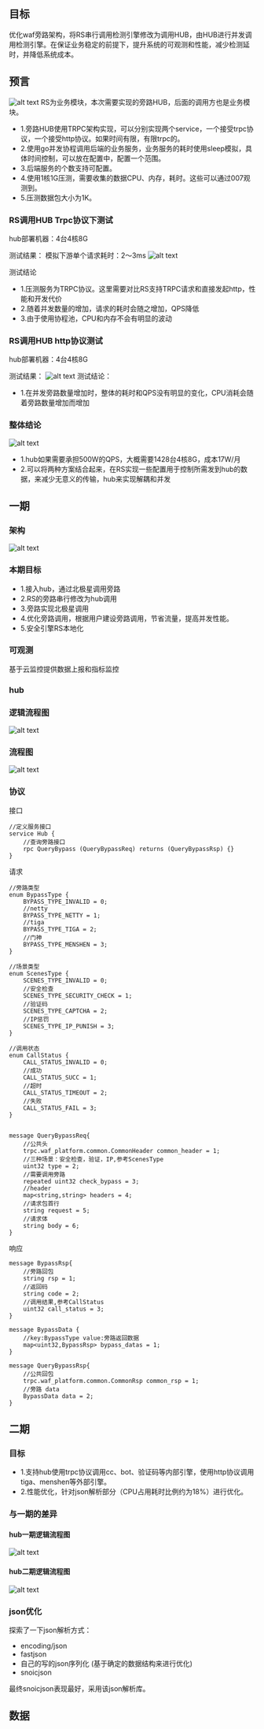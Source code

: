 ## 目标
优化waf旁路架构，将RS串行调用检测引擎修改为调用HUB，由HUB进行并发调用检测引擎。在保证业务稳定的前提下，提升系统的可观测和性能，减少检测延时，并降低系统成本。


## 预言

![alt text](image-5.png)
RS为业务模块，本次需要实现的旁路HUB，后面的调用方也是业务模块。

- 1.旁路HUB使用TRPC架构实现，可以分别实现两个service，一个接受trpc协议，一个接受http协议。如果时间有限，有限trpc的。
- 2.使用go并发协程调用后端的业务服务，业务服务的耗时使用sleep模拟，具体时间控制，可以放在配置中，配置一个范围。
- 3.后端服务的个数支持可配置。
- 4.使用1核1G压测，需要收集的数据CPU、内存，耗时。这些可以通过007观测到。
- 5.压测数据包大小为1K。

### RS调用HUB Trpc协议下测试

hub部署机器：4台4核8G

测试结果：
模拟下游单个请求耗时：2～3ms
![alt text](image-6.png)

测试结论

- 1.压测服务为TRPC协议。这里需要对比RS支持TRPC请求和直接发起http，性能和开发代价
- 2.随着并发数量的增加，请求的耗时会随之增加，QPS降低
- 3.由于使用协程池，CPU和内存不会有明显的波动


### RS调用HUB http协议测试

hub部署机器：4台4核8G

测试结果：
![alt text](image-7.png)
测试结论：

- 1.在并发旁路数量增加时，整体的耗时和QPS没有明显的变化，CPU消耗会随着旁路数量增加而增加

### 整体结论
![alt text](image-8.png)

- 1.hub如果需要承担500W的QPS，大概需要1428台4核8G，成本17W/月
- 2.可以将两种方案结合起来，在RS实现一些配置用于控制所需发到hub的数据，来减少无意义的传输，hub来实现解耦和并发

## 一期
### 架构
![alt text](image-1.png)
### 本期目标
- 1.接入hub，通过北极星调用旁路
- 2.RS的旁路串行修改为hub调用
- 3.旁路实现北极星调用
- 4.优化旁路调用，根据用户建设旁路调用，节省流量，提高并发性能。
- 5.安全引擎RS本地化

### 可观测
基于云监控提供数据上报和指标监控

### hub
### 逻辑流程图
![alt text](image-2.png)

### 流程图
![alt text](image-3.png)


### 协议

接口
``` 
//定义服务接口
service Hub {
    //查询旁路接口
    rpc QueryBypass (QueryBypassReq) returns (QueryBypassRsp) {}
}
```

请求
``` 
//旁路类型
enum BypassType {
    BYPASS_TYPE_INVALID = 0;
    //netty
    BYPASS_TYPE_NETTY = 1;
    //tiga
    BYPASS_TYPE_TIGA = 2;
    //门神
    BYPASS_TYPE_MENSHEN = 3;
}

//场景类型
enum ScenesType {
    SCENES_TYPE_INVALID = 0;
    //安全检查
    SCENES_TYPE_SECURITY_CHECK = 1;
    //验证码
    SCENES_TYPE_CAPTCHA = 2;
    //IP惩罚
    SCENES_TYPE_IP_PUNISH = 3;
}

//调用状态
enum CallStatus {
    CALL_STATUS_INVALID = 0;
    //成功
    CALL_STATUS_SUCC = 1;
    //超时
    CALL_STATUS_TIMEOUT = 2;
    //失败
    CALL_STATUS_FAIL = 3;
}


message QueryBypassReq{
    //公共头
    trpc.waf_platform.common.CommonHeader common_header = 1;
    //三种场景：安全检查，验证，IP,参考ScenesType
    uint32 type = 2;
    //需要调用旁路
    repeated uint32 check_bypass = 3;
    //header
    map<string,string> headers = 4;
    //请求包首行
    string request = 5;
    //请求体
    string body = 6;
}
```
响应
``` 
message BypassRsp{
    //旁路回包
    string rsp = 1;
    //返回码
    string code = 2;
    //调用结果,参考CallStatus
    uint32 call_status = 3;
} 

message BypassData {
    //key:BypassType value:旁路返回数据
    map<uint32,BypassRsp> bypass_datas = 1;
}

message QueryBypassRsp{
    //公共回包
    trpc.waf_platform.common.CommonRsp common_rsp = 1;
    //旁路 data
    BypassData data = 2;
}
```




## 二期

### 目标
- 1.支持hub使用trpc协议调用cc、bot、验证码等内部引擎，使用http协议调用tiga、menshen等外部引擎。
- 2.性能优化，针对json解析部分（CPU占用耗时比例约为18%）进行优化。

### 与一期的差异
#### hub一期逻辑流程图
![alt text](image-1.png)
#### hub二期逻辑流程图
![alt text](image-4.png)

### json优化
探索了一下json解析方式：

- encoding/json
- fastjson
- 自己的写的json序列化 (基于确定的数据结构来进行优化)
- snoicjson

最终snoicjson表现最好，采用该json解析库。


## 数据
